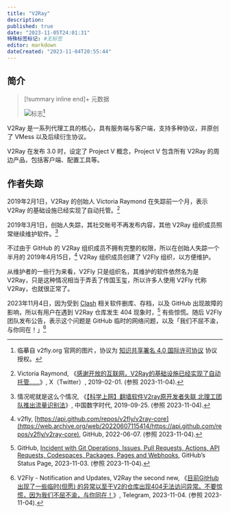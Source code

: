```yaml
---
title: "V2Ray"
description:
published: true
date: "2023-11-05T24:01:31"
特殊标签标记: #无标签
editor: markdown
dateCreated: "2023-11-04T20:55:44"
---
```


## 简介

> [!summary inline end]+ 元数据
>
> ![标志](https://s3.tebi.io/ggame/ShareX/anti-censorship_VPN_V2Ray.svg)[^logo]

[^logo]: 临摹自 v2fly.org 官网的图片，协议为 [知识共享署名 4.0 国际许可协议](https://creativecommons.org/licenses/by/4.0/deed.zh) 协议授权。

V2Ray 是一系列代理工具的核心，具有服务端与客户端，支持多种协议，并原创了 VMess 以及后续衍生协议。

V2Ray 在发布 3.0 时，设定了 Project V 概念，Project V 包含所有 V2Ray 的周边产品，包括客户端、配置工具等。

## 作者失踪

2019年2月1日，V2Ray 的创始人 Victoria Raymond 在失踪前一个月，表示 V2Ray 的基础设施已经实现了自动托管。[^03584]

[^03584]: Victoria Raymond, 《[感谢开放的互联网，V2Ray的基础设施已经实现了自动托管……](https://web.archive.org/web/20230605000644/https://twitter.com/projectv2ray/status/1091306111406403584)》, X（Twitter）, 2019-02-01. (参照 2023-11-04).

2019年3月1日，创始人失踪，其社交帐号不再发布内容，其他 V2Ray 组织成员照常继续维护软件。[^18285]

[^18285]: 情况呢就是这么个情况, 《[【科学上网】翻墙软件V2ray原开发者失联 北理工团队推出流量识别法](https://web.archive.org/web/20220924052648/https://chinadigitaltimes.net/chinese/618285.html)》, 中国数字时代, 2019-09-25. (参照 2023-11-04).

不过由于 GitHub 的 V2Ray 组织成员不拥有完整的权限，所以在创始人失踪一个半月的 2019年4月15日，[^15414] V2Ray 组织成员创建了 V2Fly 组织，以方便维护。

[^15414]: v2fly, [https://api.github.com/repos/v2fly/v2ray-core](https://web.archive.org/web/20220607115414/https://api.github.com/repos/v2fly/v2ray-core), GitHub, 2022-06-07. (参照 2023-11-04).

从维护者的一些行为来看，V2Fly 只是组织名，其维护的软件依然名为是 V2Ray，只是这种情况相当于弄丢了传国玉玺，所以许多人使用 V2Fly 代称 V2Ray，也就很正常了。

2023年11月4日，因为受到 [Clash](/anti-censorship/VPN/clash_for_windows.md#删库) 相关软件删库、存档，以及 GitHub 出现故障的影响，所以有用户在遇到 V2Ray 仓库发生 404 现象时，[^9fs5x] 有些惊慌。随后 V2Fly 团队发布公告，表示这个问题是 GitHub 临时的网络问题，以及「我们不屈不渝，与你同在！」[^fly99]

[^9fs5x]: GitHub, [Incident with Git Operations, Issues, Pull Requests, Actions, API Requests, Codespaces, Packages, Pages and Webhooks](https://web.archive.org/web/20231104033954/https://www.githubstatus.com/incidents/xb30mby9fs5x), GitHub’s Status Page, 2023-11-03. (参照 2023-11-04).

[^fly99]: V2Fly - Notification and Updates, V2Ray the second new, 《[目前GitHub出现了一些临时(但愿) 的异常以至于V2的仓库出现404无法访问异常。不要惊慌，因为我们不屈不渝，与你同在！](https://web.archive.org/web/20231104154557/https://t.me/s/v2fly/99)》, Telegram, 2023-11-04. (参照 2023-11-04).

